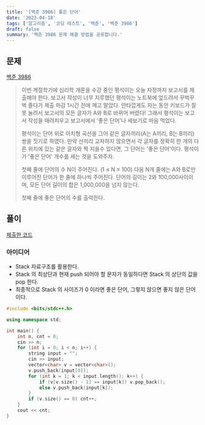```yaml
---
title: '[백준 3986] 좋은 단어'
date: '2023-04-18'
tags: ['알고리즘', '코딩 테스트', '백준', '백준 3986']
draft: false
summary: '백준 3986 문제 해결 방법을 공유합니다.'
---
```


## 문제

[백준 3986](https://www.acmicpc.net/problem/3986)

> 이번 계절학기에 심리학 개론을 수강 중인 평석이는 오늘 자정까지 보고서를 제출해야 한다. 보고서 작성이 너무 지루했던 평석이는 노트북에 엎드려서 꾸벅꾸벅 졸다가 제출 마감 1시간 전에 깨고 말았다. 안타깝게도 자는 동안 키보드가 잘못 눌려서 보고서의 모든 글자가 A와 B로 바뀌어 버렸다! 그래서 평석이는 보고서 작성을 때려치우고 보고서에서 '좋은 단어'나 세보기로 마음 먹었다.
>
> 평석이는 단어 위로 아치형 곡선을 그어 같은 글자끼리(A는 A끼리, B는 B끼리) 쌍을 짓기로 하였다. 만약 선끼리 교차하지 않으면서 각 글자를 정확히 한 개의 다른 위치에 있는 같은 글자와 짝 지을수 있다면, 그 단어는 '좋은 단어'이다. 평석이가 '좋은 단어' 개수를 세는 것을 도와주자.
>
> 첫째 줄에 단어의 수 N이 주어진다. (1 ≤ N ≤ 100)
> 다음 N개 줄에는 A와 B로만 이루어진 단어가 한 줄에 하나씩 주어진다. 단어의 길이는 2와 100,000사이이며, 모든 단어 길이의 합은 1,000,000을 넘지 않는다.
>
> 첫째 줄에 좋은 단어의 수를 출력한다.

## 풀이

[제출한 코드](http://boj.kr/32bbfe4b1c46411493bea59ca5012d1e)

### 아이디어

- Stack 자료구조를 활용한다.
- Stack 의 최상단과 현재 push 되어야 할 문자가 동일하다면 Stack 의 상단의 값을 pop 한다.
- 최종적으로 Stack 의 사이즈가 0 이라면 좋은 단어, 그렇지 않으면 좋지 않은 단어이다.

```cpp
#include <bits/stdc++.h>

using namespace std;

int main() {
    int n, cnt = 0;
    cin >> n;
    for (int i = 0; i < n; i++) {
        string input = "";
        cin >> input;
        vector<char> v = vector<char>();
        v.push_back(input[0]);
        for (int k = 1; k < input.length(); k++) {
            if (v[v.size() - 1] == input[k]) v.pop_back();
            else v.push_back(input[k]);
        }
        if (v.size() == 0) cnt++;
    }
    cout << cnt;
}
```
